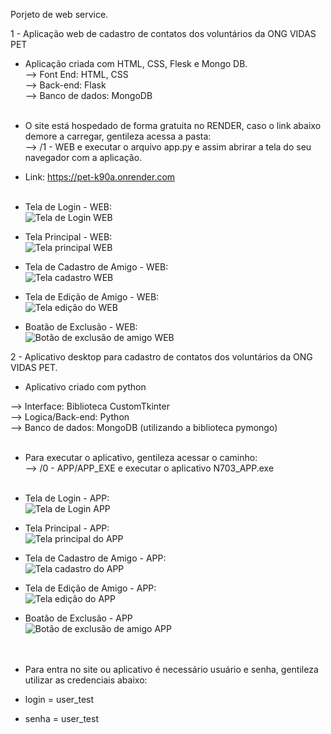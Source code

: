 Porjeto de web service.

1 - Aplicação web de cadastro de contatos dos voluntários da ONG VIDAS PET </br>

* Aplicação criada com HTML, CSS, Flesk e Mongo DB.</br>
 --> Font End: HTML, CSS</br>
 --> Back-end: Flask</br>
 --> Banco de dados: MongoDB</br></br>

 * O site está hospedado de forma gratuita no RENDER, caso o link abaixo demore a carregar, gentileza acessa a pasta:</br>
 --> /1 - WEB e executar o arquivo app.py e assim abrirar a tela do seu navegador com a aplicação.</br>
 * Link: https://pet-k90a.onrender.com </br></br>

* Tela de Login - WEB:</br>
![Tela de Login WEB](img_readme/tela_login_web.png)</br>

* Tela Principal - WEB:</br>
![Tela principal WEB](img_readme/tela_principal_web.png)</br>

* Tela de Cadastro de Amigo - WEB:</br>
![Tela cadastro WEB](img_readme/tela_cadastro_web.png)</br>

* Tela de Edição de Amigo - WEB:</br>
![Tela edição do WEB](img_readme/tela_edicao_web.png)</br>

* Boatão de Exclusão - WEB:</br>
![Botão de exclusão de amigo WEB](img_readme/btn_excluir_web.png)</br>


2 - Aplicativo desktop para cadastro de contatos dos voluntários da ONG VIDAS PET.</br>

* Aplicativo criado com python</br>

--> Interface: Biblioteca CustomTkinter</br>
--> Logica/Back-end: Python</br>
--> Banco de dados: MongoDB (utilizando a biblioteca pymongo)</br></br>

* Para executar o aplicativo, gentileza acessar o caminho:</br>
--> /0 - APP/APP_EXE e executar o aplicativo N703_APP.exe</br></br>

* Tela de Login - APP:</br>
![Tela de Login APP](img_readme/tela_login_app.png)</br>

* Tela Principal - APP:</br>
![Tela principal do APP](img_readme/tela_principal_app.png)</br>

* Tela de Cadastro de Amigo - APP:</br>
![Tela cadastro do APP](img_readme/tela_de_inclusao_app.png)</br>

* Tela de Edição de Amigo - APP:</br>
![Tela edição do APP](img_readme/tela_edicao_app.png)</br>

* Boatão de Exclusão - APP</br>
![Botão de exclusão de amigo APP](img_readme/botao_exclusao_app.png)</br></br></br>



* Para entra no site ou aplicativo é necessário usuário e senha, gentileza utilizar as credenciais abaixo:

* login = user_test</br>
* senha = user_test</br>
